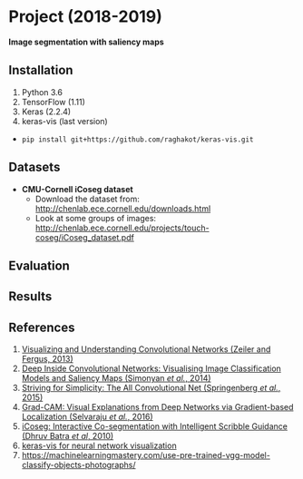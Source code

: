 # Project (2018-2019)
__Image segmentation with saliency maps__

## Installation
1. Python 3.6
2. TensorFlow (1.11)
3. Keras (2.2.4)
4. keras-vis (last version)
  - `pip install git+https://github.com/raghakot/keras-vis.git`

## Datasets
* __CMU-Cornell iCoseg dataset__
   * Download the dataset from: http://chenlab.ece.cornell.edu/downloads.html
   * Look at some groups of images: http://chenlab.ece.cornell.edu/projects/touch-coseg/iCoseg_dataset.pdf

## Evaluation

## Results

## References
1. [Visualizing and Understanding Convolutional Networks (Zeiler and Fergus, 2013)](https://arxiv.org/abs/1311.2901)
2. [Deep Inside Convolutional Networks: Visualising Image Classification Models and Saliency Maps (Simonyan _et al._, 2014)](https://arxiv.org/abs/1312.6034)
3. [Striving for Simplicity: The All Convolutional Net (Springenberg _et al._, 2015)](https://arxiv.org/abs/1412.6806)
4. [Grad-CAM: Visual Explanations from Deep Networks via Gradient-based Localization (Selvaraju _et al._, 2016)](https://arxiv.org/abs/1610.02391)
5.  [iCoseg: Interactive Co-segmentation with Intelligent Scribble Guidance (Dhruv Batra _et al_, 2010)](https://www.researchgate.net/publication/224164344_iCoseg_Interactive_co-segmentation_with_intelligent_scribble_guidance)
6. [keras-vis for neural network visualization](https://raghakot.github.io/keras-vis/visualizations/saliency/)
7. https://machinelearningmastery.com/use-pre-trained-vgg-model-classify-objects-photographs/

